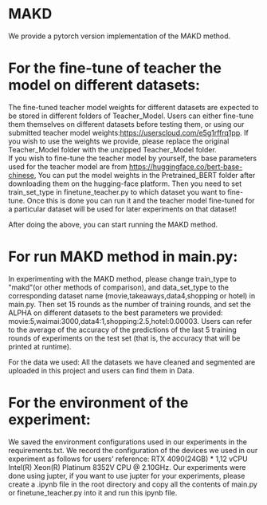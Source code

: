 # MAKD
We provide a pytorch version implementation of the MAKD method.

# For the fine-tune of teacher the model on different datasets:
The fine-tuned teacher model weights for different datasets are expected to be stored in different folders of Teacher_Model. Users can either fine-tune them themselves on different datasets before testing them, or using our submitted teacher model weights:https://userscloud.com/e5g1rffrq1pp. 
If you wish to use the weights we provide, please replace the original Teacher_Model folder with the unzipped Teacher_Model folder.  
If you wish to fine-tune the teacher model by yourself, the base parameters used for the teacher model are from https://huggingface.co/bert-base-chinese, You can put the model weights in the Pretrained_BERT folder after downloading them on the hugging-face platform. Then you need to set train_set_type in finetune_teacher.py to which dataset you want to fine-tune. Once this is done you can run it and the teacher model fine-tuned for a particular dataset will be used for later experiments on that dataset!

After doing the above, you can start running the MAKD method.

# For run MAKD method in main.py:
In experimenting with the MAKD method, please change train_type to "makd"(or other methods of comparison), and data_set_type to the corresponding dataset name (movie,takeaways,data4,shopping or hotel) in main.py. Then set 15 rounds as the number of training rounds, and set the ALPHA on different datasets to the best parameters we provided:
movie:5,waimai:3000,data4:1,shopping:2.5,hotel:0.00003.
Users can refer to the average of the accuracy of the predictions of the last 5 training rounds of experiments on the test set (that is, the accuracy that will be printed at runtime). 

For the data we used:
All the datasets we have cleaned and segmented are uploaded in this project and users can find them in Data.

# For the environment of the experiment:
We saved the environment configurations used in our experiments in the requirements.txt.
We record the configuration of the devices we used in our experiment as follows for users' reference: RTX 4090(24GB) * 1,12 vCPU Intel(R) Xeon(R) Platinum 8352V CPU @ 2.10GHz. 
Our experiments were done using jupter, if you want to use jupter for your experiments, please create a .ipynb file in the root directory and copy all the contents of main.py or finetune_teacher.py into it and run this ipynb file.
